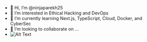 - 👋 Hi, I’m @ninjaparekh25  
- 👀 I’m interested in Ethical Hacking and DevOps  
- 🌱 I’m currently learning Next.js, TypeScript, Cloud, Docker, and CyberSec  
- 💞️ I’m looking to collaborate on ...
- ![Alt Text](https://media4.giphy.com/media/v1.Y2lkPTc5MGI3NjExZ3U0a2xmdTI1ZnhsNjQxdWNrbnM1bzIwZzhscW5yMDZmY2c4aHJudSZlcD12MV9pbnRlcm5hbF9naWZfYnlfaWQmY3Q9Zw/jzHFPlw89eTqU/giphy.gif)

<!---
ninjaparekh25/ninjaparekh25 is a ✨ special ✨ repository because its `README.md` (this file) appears on your GitHub profile.
You can click the Preview link to take a look at your changes.
--->

